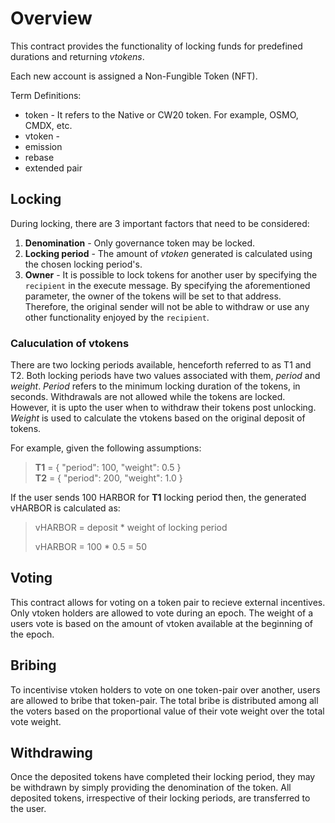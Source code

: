# Overview

This contract provides the functionality of locking funds for predefined durations
and returning *vtokens*.

Each new account is assigned a Non-Fungible Token (NFT).

Term Definitions:

* token - It refers to the Native or CW20 token. For example, OSMO, CMDX, etc.
* vtoken -
* emission
* rebase
* extended pair

## Locking

During locking, there are 3 important factors that need to be considered:

1. **Denomination** - Only governance token may be locked.
2. **Locking period** - The amount of *vtoken* generated is calculated using the chosen locking period's.
3. **Owner** - It is possible to lock tokens for another user by specifying the
`recipient` in the execute message. By specifying the aforementioned parameter,
the owner of the tokens will be set to that address. Therefore, the original
sender will not be able to withdraw or use any other functionality enjoyed by the
`recipient`.

### Caluculation of vtokens

There are two locking periods available, henceforth referred to as T1 and T2.
Both locking periods have two values associated with them, *period* and *weight*.
*Period* refers to the minimum locking duration of the tokens, in seconds. Withdrawals are not
allowed while the tokens are locked. However, it is upto the user when to withdraw
their tokens post unlocking.
*Weight* is used to calculate the vtokens based on the original deposit of tokens.

For example, given the following assumptions:

> **T1** = { "period": 100, "weight": 0.5 }  
> **T2** = { "period": 200, "weight": 1.0 }

If the user sends 100 HARBOR for **T1** locking period then, the generated
vHARBOR is calculated as:

> vHARBOR = deposit * weight of locking period
>
> vHARBOR = 100 * 0.5 = 50

## Voting

This contract allows for voting on a token pair to recieve external incentives.
Only vtoken holders are allowed to vote during an epoch. The weight of a users
vote is based on the amount of vtoken available at the beginning of the epoch.

## Bribing

To incentivise vtoken holders to vote on one token-pair over another, users are
allowed to bribe that token-pair. The total bribe is distributed among all the
voters based on the proportional value of their vote weight over the total vote
weight.

## Withdrawing

Once the deposited tokens have completed their locking period, they may be
withdrawn by simply providing the denomination of the token. All
deposited tokens, irrespective of their locking periods, are transferred to the
user.
